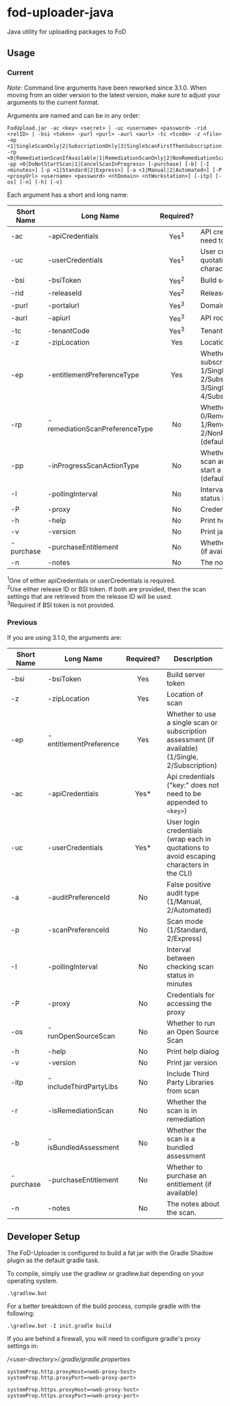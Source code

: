 # fod-uploader-java
Java utility for uploading packages to FoD

## Usage

### Current

*Note*: Command line arguments have been reworked since 3.1.0. When moving from an older version to the latest version, make sure to adjust your arguments to the current format.

Arguments are named and can be in any order: 

```
FodUpload.jar -ac <key> <secret> | -uc <username> <password> -rid <relID> | -bsi <token> -purl <purl> -aurl <aurl> -tc <tcode> -z <file> -ep <1|SingleScanOnly|2|SubscriptionOnly|3|SingleScanFirstThenSubscription|4|SubscriptionFirstThenSingleScan> -rp <0|RemediationScanIfAvailable|1|RemediationScanOnly|2|NonRemediationScanOnly> -pp <0|DoNotStartScan|1|CancelScanInProgress> [-purchase] [-b] [-I <minutes>] [-p <1|Standard|2|Express>] [-a <1|Manual|2|Automated>] [-P <proxyUrl> <username> <password> <ntDomain> <ntWorkstation>] [-itp] [-os] [-n] [-h] [-v]
```

Each argument has a short and long name:

Short Name | Long Name                     | Required? | Description                                                      
---------- | ----------------------        |:---------:| --------------------------------------------------------
 -ac       | -apiCredentials               | Yes<sup>1</sup>   | API credentials ("key:" does not need to be appended to `<key>`)                                                  
 -uc       | -userCredentials              | Yes<sup>1</sup>   | User credentials (wrap each in quotations to avoid escaping characters in the CLI) 
 -bsi      | -bsiToken                     | Yes<sup>2</sup>   | Build server token
 -rid      | -releaseId                    | Yes<sup>2</sup>   | Release ID
 -purl     | -portalurl                    | Yes<sup>3</sup>   | Domain URL
 -aurl     | -apiurl                       | Yes<sup>3</sup>   | API root URL
 -tc       | -tenantCode                   | Yes<sup>3</sup>   | Tenant ID if using user credentials 
 -z        | -zipLocation                  | Yes               | Location of scan
 -ep       | -entitlementPreferenceType    | Yes               | Whether to use a single scan or subscription assessment: 1/SingleScanOnly, 2/SubscriptionOnly, 3/SingleScanFirstThenSubscription, 4/SubscriptionFirstThenSingleScan
 -rp       | -remediationScanPreferenceType| No                | Whether to run a remediation scan: 0/RemediationScanIfAvailable, 1/RemediationScanOnly, 2/NonRemediationScanOnly (default)
 -pp       | -inProgressScanActionType     | No                | Whether to cancel an in-progress scan and start a new scan or not start a scan: 0/DoNotStartScan (default), 1/CancelScanInProgress                    
 -I        | -pollingInterval              | No                | Interval between checking scan status in minutes                 
 -P        | -proxy                        | No                | Credentials for accessing the proxy                   
 -h        | -help                         | No                | Print help dialog                                                
 -v        | -version                      | No                | Print jar version   
 -purchase | -purchaseEntitlement          | No		              | Whether to purchase an entitlement (if available)
 -n        | -notes                        | No                | The notes about the scan

<sup>1</sup>One of either apiCredentials or userCredentials is required.  
<sup>2</sup>Use either release ID or BSI token. If both are provided, then the scan settings that are retrieved from the release ID will be used.  
<sup>3</sup>Required if BSI token is not provided.

### Previous

If you are using 3.1.0, the arguments are:

Short Name | Long Name              | Required? | Description                                                      
---------- | ---------------------- |:---------:| --------------------------------------------------------
 -bsi      | -bsiToken              | Yes       | Build server token
 -z        | -zipLocation           | Yes       | Location of scan 
 -ep       | -entitlementPreference | Yes       | Whether to use a single scan or subscription assessment (if available) (1/Single, 2/Subscription)
 -ac       | -apiCredentials        | Yes*      | Api credentials ("key:" does not need to be appended to `<key>`)                                                  
 -uc       | -userCredentials       | Yes*      | User login credentials (wrap each in quotations to avoid escaping characters in the CLI)
 -a        | -auditPreferenceId     | No        | False positive audit type (1/Manual, 2/Automated)            
 -p        | -scanPreferenceId      | No        | Scan mode (1/Standard, 2/Express)                            
 -I        | -pollingInterval       | No        | Interval between checking scan status in minutes                 
 -P        | -proxy                 | No        | Credentials for accessing the proxy                   
 -os       | -runOpenSourceScan     | No        | Whether to run an Open Source Scan
 -h        | -help                  | No        | Print help dialog                                                
 -v        | -version               | No        | Print jar version   
 -itp      | -includeThirdPartyLibs | No        | Include Third Party Libraries from scan
 -r        | -isRemediationScan     | No        | Whether the scan is in remediation 
 -b        | -isBundledAssessment   | No        | Whether the scan is a bundled assessment
 -purchase | -purchaseEntitlement   | No		| Whether to purchase an entitlement (if available)
 -n        | -notes                 | No        | The notes about the scan.

## Developer Setup

The FoD-Uploader is configured to build a fat jar with the Gradle Shadow plugin as the default gradle task.

To compile, simply use the gradlew or gradlew.bat depending on your operating system.

```
.\gradlew.bat
```

For a better breakdown of the build process, compile gradle with the following:

```
.\gradlew.bat -I init.gradle build
```

If you are behind a firewall, you will need to configure gradle's proxy settings in:

*/\<user-directory>/.gradle/gradle.properties*

```
systemProp.http.proxyHost=<web-proxy-host>
systemProp.http.proxyPort=<web-proxy-port>

systemProp.https.proxyHost=<web-proxy-host>
systemProp.https.proxyPort=<web-proxy-port>
```
